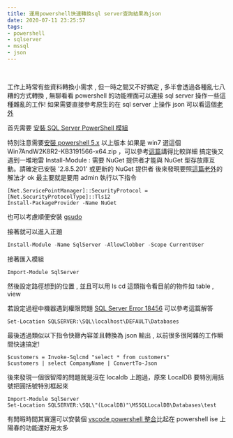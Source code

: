 ```yaml
---
title: 運用powershell快速轉換sql server查詢結果為json
date: 2020-07-11 23:25:57
tags:
- powershell
- sqlserver
- mssql
- json
---
```

&nbsp;
<!-- more -->
工作上時常有些資料轉換小需求 , 但一時之間又不好搞定 , 多半會透過各種亂七八糟的方式轉換 , 無聊看看 powershell 的功能裡面可以連接 sql server 操作一些這種雜亂的工作!
如果需要直接參考原生的在 sql server 上操作 json 可以看這個[老外](https://www.red-gate.com/simple-talk/sql/t-sql-programming/consuming-json-strings-in-sql-server/?article=1176)

首先需要 [安裝 SQL Server PowerShell 模組](https://docs.microsoft.com/zh-tw/sql/powershell/download-sql-server-ps-module?view=sql-server-ver15)

特別注意需要[安裝 powershell 5.x](https://www.microsoft.com/en-us/download/details.aspx?id=54616) 以上版本
如果是 win7 選這個 Win7AndW2K8R2-KB3191566-x64.zip ，可以參考[這篇](http://shaurong.blogspot.com/2017/09/powershell-51windows-management.html)講得比較詳細
搞定後又遇到一堆地雷
Install-Module : 需要 NuGet 提供者才能與 NuGet 型存放庫互動。請確定已安裝 '2.8.5.201' 或更新的 NuGet 提供者
後來發現要照[這篇老外](https://stackoverflow.com/questions/51406685/how-do-i-install-the-nuget-provider-for-powershell-on-a-unconnected-machine-so-i)的解法才 ok
最主要就是要用 admin 執行以下指令
```
[Net.ServicePointManager]::SecurityProtocol = [Net.SecurityProtocolType]::Tls12
Install-PackageProvider -Name NuGet
```
也可以考慮順便安裝 [gsudo](https://github.com/gerardog/gsudo)

接著就可以進入正題

``` powershell
Install-Module -Name SqlServer -AllowClobber -Scope CurrentUser
```
接著匯入模組
```
Import-Module SqlServer
```
然後設定路徑想到的位置 , 並且可以用 ls cd 這類指令看目前的物件如 table , view

若設定過程中機器遇到權限問題 [SQL Server Error 18456](https://channel9.msdn.com/Blogs/raw-tech/How-To-Fix-Login-Failed-for-User-Microsoft-SQL-Server-Error-18456-Step-By-Step) 可以參考這篇解答
```
Set-Location SQLSERVER:\SQL\localhost\DEFAULT\Databases
```
最後透過類似以下指令快篩內容並且轉換為 json 輸出 , 以前很多很阿雜的工作瞬間快速搞定!
```
$customers = Invoke-Sqlcmd "select * from customers"
$customers | select CompanyName | ConvertTo-Json
```

後來發現一個很智障的問題就是沒在 localdb 上跑過，原來 LocalDB 要特別用括號把圓括號特別框起來
```
Import-Module SqlServer
Set-Location SQLSERVER:\SQL\"(LocalDB)"\MSSQLLocalDB\Databases\test
```

有閒暇時間其實還可以安裝個 [vscode powershell 整合](https://marketplace.visualstudio.com/items?itemName=ms-vscode.PowerShell)比起在 powershell ise 上陽春的功能還好用太多

